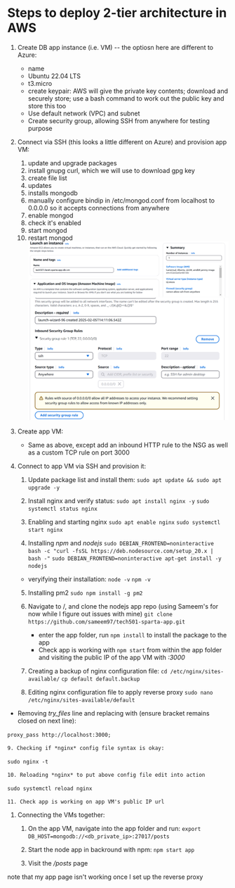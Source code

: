 # Steps to deploy 2-tier architecture in AWS

1. Create DB app instance (i.e. VM) -- the optiosn here are different to Azure:
   - name
   - Ubuntu 22.04 LTS
   - t3.micro
   - create keypair: AWS will give the private key contents; download and securely store; use a bash command to work out the public key and store this too
   - Use default network (VPC) and subnet
   - Create security group, allowing SSH from anywhere for testing purpose
 2. Connect via SSH (this looks a little different on Azure) and provision app VM:
    1. update and upgrade packages
    2. install gnupg curl, which we will use to download  gpg key
    3. create file list
    4. updates
    5. installs mongodb
    6. manually configure bindip in /etc/mongod.conf from localhost to 0.0.0.0 so it accepts connections from anywhere
    7. enable mongod
    8. check it's enabled
    9. start mongod
    10. restart mongod
![alt text](image-14.png)
![alt text](image-15.png)  


3. Create app VM:
   - Same as above, except add an inbound HTTP rule to the NSG as well as a custom TCP rule on port 3000

4. Connect to app VM via SSH and provision it:

    1. Update package list and install them:
    `sudo apt update && sudo apt upgrade -y`
 
    2. Install nginx and verify status:
`sudo apt install nginx -y`
`sudo systemctl status nginx`

    3. Enabling and starting nginx
`sudo apt enable nginx`
`sudo systemctl start nginx`
 
    4. Installing *npm* and *nodejs*
`sudo DEBIAN_FRONTEND=noninteractive bash -c "curl -fsSL https://deb.nodesource.com/setup_20.x | bash -"`
`sudo DEBIAN_FRONTEND=noninteractive apt-get install -y nodejs` 
     - veryifying their installation: `node -v` `npm -v`
 
    5. Installing pm2
`sudo npm install -g pm2`
 
    6. Navigate to /, and clone the nodejs app repo (using Sameem's for now while I figure out issues with mine)
`git clone https://github.com/sameem97/tech501-sparta-app.git`
        - enter the app folder, run `npm install` to install the package to the app
        - Check app is working with `npm start` from within the app folder and visiting the public IP of the app VM with *:3000*
   
    7. Creating a backup of nginx configuration file:
`cd /etc/nginx/sites-available/`
`cp default default.backup` 

    8. Editing nginx configuration file to apply reverse proxy
`sudo nano /etc/nginx/sites-available/default`

- Removing *try_files* line  and replacing with (ensure bracket remains closed on next line):

`proxy_pass http://localhost:3000;`

    9. Checking if *nginx* config file syntax is okay:

`sudo nginx -t`

    10. Reloading *nginx* to put above config file edit into action

`sudo systemctl reload nginx`
 
    11. Check app is working on app VM's public IP url
   
1. Connecting the VMs together:

   1. On the app VM, navigate into the app folder and run: 
`export DB_HOST=mongodb://<db_private_ip>:27017/posts`

   2. Start the node app in backround with npm:
`npm start app`

   3. Visit the */posts* page 

note that my app page isn't working once I set up the reverse proxy
